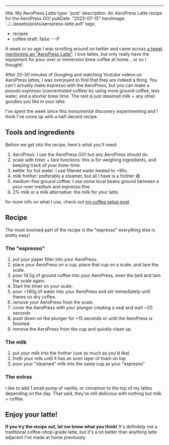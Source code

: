 ---
title: My AeroPress Latte
type: 'post'
description: An AeroPress Latte recipe for the AeroPress GO!
pubDate: "2022-07-15"
heroImage: '../../assets/posts/aeropress-latte.avif'
tags:
- recipes
- coffee
draft: false
---P

A week or so ago I was scrolling around on twitter and came across [a tweet mentioning an "AeroPress Latte"](https://twitter.com/TheCodePixi/status/1545476517202894851). I _love_ lattes, but only really have the equipment for pour over or immersion brew coffee at home... or so I thought!

After 20-30 minutes of Googling and watching Youtube videos on AeroPress lattes, I was overjoyed to find that they are indeed a thing. You can't actually make espresso with the AeroPress, but you can make a _pseudo espresso_ (concentrated coffee) by using more ground coffee, less water, and a shorter brew time. The rest is just steamed milk + any other goodies you like in your latte.

I've spent the week since this monumental discovery experimenting and I think I've come up with a half-decent recipe.

## Tools and ingredients

Before we get into the recipe, here's what you'll need:

1. AeroPress: I use the AeroPress GO! but any AeroPress should do.
2. scale with timer + tare functions: this is for weighing ingredients, and keeping track of your brew-time.
3. kettle: for hot water. I use filtered water heated to ~95c.
4. milk frother: preferably a steamer, but all I have is a frother 😅
5. medium-fine ground coffee: I use some local beans ground between a pour-over medium and espresso fine.
6. 2% milk or a milk alternative: the milk for your latte.

for more info on what I use, check out [my coffee setup post](https://mykal.codes/posts/coffee-setup)

## Recipe

The most involved part of the recipe is the "espresso" everything else is pretty easy!

### The "espresso"

1. put your paper filter into your AeroPress.
2. place your AeroPress on a cup, place that cup on a scale, and tare the scale.
3. pour 14.5g of ground coffee into your AeroPress, even the bed and tare the scale again.
4. Start the timer on your scale.
5. pour ~140g of water into your AeroPress and stir immediately until theres no dry coffee.
6. remove your AeroPress from the scale.
7. cover the AeroPress with your plunger creating a seal and wait ~20 seconds
8. push down on the plunger for ~15 seconds or until the AeroPress is finished.
9. remove the AeroPress from the cup and quickly clean up.

### The milk

1. put your milk into the frother (use as much as you'd like)
2. froth your milk until it has an even layer of foam on top
3. pour your "steamed" milk into the same cup as your "espresso"

### The extras

I like to add 1 small pump of vanilla, or cinnamon to the top of my lattes depending on the day. That said, they're still delicious with nothing but milk + coffee.

## Enjoy your latte!

**If you try the recipe out, let me know what you think!** It's definitely not a traditional coffee-shop-grade latte, but it's a lot better than anything latte adjacent I've made at home previously.
